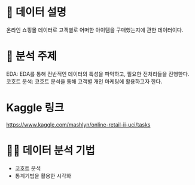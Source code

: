 # :information_desk_person: 데이터 설명
온라인 쇼핑몰 데이터로 고객별로 어떠한 아이템을 구매했는지에 관한 데이터이다.

# :raising_hand: 분석 주제
EDA: EDA를 통해 전반적인 데이터의 특성을 파악하고, 필요한 전처리들을 진행한다.
코호트 분석: 코호트 분석을 통해 고객별 개인 마케팅에 활용하고자 한다.

# Kaggle 링크
https://www.kaggle.com/mashlyn/online-retail-ii-uci/tasks

# :ok_woman: 데이터 분석 기법
- 코호트 분석
- 통계기법을 활용한 시각화
